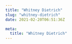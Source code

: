 ```yaml
---
title: "Whitney Dietrich"
slug: "whitney-dietrich"
date: 2021-02-20T06:51:36Z

meta:
  title: "Whitney Dietrich"
---
```


